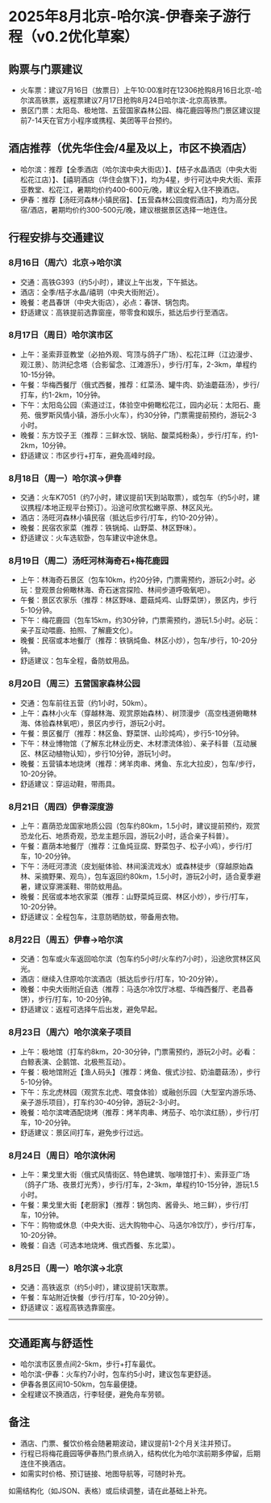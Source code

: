 # 2025年8月北京-哈尔滨-伊春亲子游行程（v0.2优化草案）

## 购票与门票建议
- 火车票：建议7月16日（放票日）上午10:00准时在12306抢购8月16日北京-哈尔滨高铁票，返程票建议7月17日抢购8月24日哈尔滨-北京高铁票。
- 景区门票：太阳岛、极地馆、五营国家森林公园、梅花鹿园等热门景区建议提前7-14天在官方小程序或携程、美团等平台预约。

## 酒店推荐（优先华住会/4星及以上，市区不换酒店）
- 哈尔滨：推荐【全季酒店（哈尔滨中央大街店）】、【桔子水晶酒店（中央大街松花江店）】、【禧玥酒店（华住会旗下）】，均为4星，步行可达中央大街、索菲亚教堂、松花江，暑期均价约400-600元/晚，建议全程入住不换酒店。
- 伊春：推荐【汤旺河森林小镇民宿】、【五营森林公园度假酒店】，均为高分民宿/酒店，暑期均价约300-500元/晚，建议根据景区选择一地连住。

## 行程安排与交通建议
### 8月16日（周六）北京→哈尔滨
- 交通：高铁G393（约5小时），建议上午出发，下午抵达。
- 酒店：全季/桔子水晶/禧玥（中央大街附近）。
- 晚餐：老昌春饼（中央大街店），必点：春饼、锅包肉。
- 舒适建议：高铁提前选靠窗座，带零食和娱乐，抵达后步行至酒店。

### 8月17日（周日）哈尔滨市区
- 上午：圣索菲亚教堂（必拍外观、穹顶与鸽子广场）、松花江畔（江边漫步、观江景）、防洪纪念塔（合影留念、江滩游乐），步行/打车，2-3km，单程约10-15分钟。
- 午餐：华梅西餐厅（俄式西餐，推荐：红菜汤、罐牛肉、奶油蘑菇汤），步行/打车，约1-2km，10分钟。
- 下午：太阳岛公园（索道过江，体验空中俯瞰松花江，园内必玩：太阳石、鹿苑、俄罗斯风情小镇，游乐小火车），约30分钟，门票需提前预约，游玩2-3小时。
- 晚餐：东方饺子王（推荐：三鲜水饺、锅贴、酸菜炖粉条），步行/打车，约1-2km，10分钟。
- 舒适建议：市区步行+打车，避免高峰时段。

### 8月18日（周一）哈尔滨→伊春
- 交通：火车K7051（约7小时，建议提前1天到站取票），或包车（约5小时，建议携程/本地正规平台预订）。沿途可欣赏松嫩平原、林区风光。
- 酒店：汤旺河森林小镇民宿（抵达后步行/打车，约10-20分钟）。
- 晚餐：民宿农家菜（推荐：铁锅炖、山野菜、林区野味）。
- 舒适建议：火车选软卧，包车建议中途休息。

### 8月19日（周二）汤旺河林海奇石+梅花鹿园
- 上午：林海奇石景区（包车10km，约20分钟，门票需预约，游玩2小时。必玩：登观景台俯瞰林海、奇石迷宫探险、林间步道呼吸氧吧）。
- 午餐：景区农家乐（推荐：林区野味、蘑菇炖鸡、山野菜饼），景区内，步行5-10分钟。
- 下午：梅花鹿园（包车15km，约30分钟，门票需预约，游玩1.5小时。必玩：亲子互动喂鹿、拍照、了解鹿文化）。
- 晚餐：民宿或本地餐厅（推荐：铁锅炖鱼、林区小炒），包车/步行，10-20分钟。
- 舒适建议：包车全程，备防蚊用品。

### 8月20日（周三）五营国家森林公园
- 交通：包车前往五营（约1小时，50km）。
- 上午：森林小火车（穿越林海、观赏原始森林）、树顶漫步（高空栈道俯瞰林海、体验森林氧吧），景区内步行，游玩2小时。
- 午餐：景区餐厅（推荐：林区鱼、野菜饼、山珍炖鸡），步行5-10分钟。
- 下午：林业博物馆（了解东北林业历史、木材漂流体验）、亲子科普（互动展区、林区动植物认知），步行10分钟，游玩1小时。
- 晚餐：五营镇本地烧烤（推荐：烤羊肉串、烤鱼、东北大拉皮），包车/步行，10-20分钟。
- 舒适建议：穿运动鞋，带雨具。


### 8月21日（周四）伊春深度游
- 上午：嘉荫恐龙国家地质公园（包车约80km，1.5小时，建议提前预约，观赏恐龙化石、地质奇观，恐龙主题乐园，游玩2小时，适合亲子科普）。
- 午餐：嘉荫本地餐厅（推荐：江鱼炖豆腐、野菜包子、松子小鸡），步行/打车，10-20分钟。
- 下午：汤旺河漂流（皮划艇体验、林间溪流戏水）或森林徒步（穿越原始森林、采摘野果、观鸟），包车返回约80km，1.5小时，游玩2小时，适合夏季避暑，建议穿溯溪鞋、带防蚊用品。
- 晚餐：民宿或本地农家菜（推荐：山野菜炖豆腐、林区小炒），步行/打车，10-20分钟。
- 舒适建议：全程包车，注意防晒防蚊，带备用衣物。

### 8月22日（周五）伊春→哈尔滨
- 交通：包车或火车返回哈尔滨（包车约5小时/火车约7小时），沿途欣赏林区风光。
- 酒店：继续入住原哈尔滨酒店（抵达后步行/打车，10-20分钟）。
- 晚餐：中央大街附近自选（推荐：马迭尔冷饮厅冰棍、华梅西餐厅、老昌春饼），步行/打车，10-20分钟。
- 舒适建议：返程可选择午后出发，避免早起。

### 8月23日（周六）哈尔滨亲子项目
- 上午：极地馆（打车约8km，20-30分钟，门票需预约，游玩2小时。必看：白鲸表演、企鹅馆、北极熊互动）。
- 午餐：极地馆附近【渔人码头】（推荐：烤鱼、俄式沙拉、奶油蘑菇汤），步行5-10分钟。
- 下午：东北虎林园（观赏东北虎、喂食体验）或融创乐园（大型室内游乐场、亲子游乐项目），打车约30-40分钟，游玩2-3小时。
- 晚餐：哈尔滨啤酒配烧烤（推荐：烤羊肉串、烤茄子、哈尔滨红肠），步行/打车，10-20分钟。
- 舒适建议：景区间打车，避免步行过远。

### 8月24日（周日）哈尔滨休闲
- 上午：果戈里大街（俄式风情街区、特色建筑、咖啡馆打卡）、索菲亚广场（鸽子广场、夜景灯光秀），步行/打车，2-3km，单程约10-15分钟，游玩1.5小时。
- 午餐：果戈里大街【老厨家】（推荐：锅包肉、酱骨头、地三鲜），步行/打车，10分钟。
- 下午：购物或休息（中央大街、远大购物中心、马迭尔冷饮厅），步行/打车，10-20分钟。
- 晚餐：自选（可选本地烧烤、俄式西餐、东北菜）。

### 8月25日（周一）哈尔滨→北京
- 交通：高铁返京（约5小时），建议提前1天取票。
- 午餐：车站附近快餐（步行/打车，10-20分钟）。
- 舒适建议：返程高铁选靠窗座。

---

## 交通距离与舒适性
- 哈尔滨市区景点间2-5km，步行+打车最优。
- 哈尔滨-伊春：火车约7小时，包车约5小时，建议包车更舒适。
- 伊春各景区间10-50km，包车最便捷。
- 全程建议不换酒店，行李轻便，避免舟车劳顿。

## 备注
- 酒店、门票、餐饮价格会随暑期波动，建议提前1-2个月关注并预订。
- 行程已将梅花鹿园等伊春热门景点纳入，结构优化为哈尔滨前期多停留，后期连住不换酒店。
- 如需实时价格、预订链接、地图导航等，可随时补充。

如需结构化（如JSON、表格）或后续调整，请在此基础上补充。
